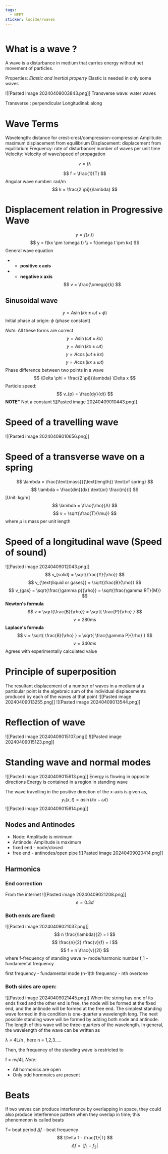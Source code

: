 ```yaml
---
tags:
  - NEET
sticker: lucide//waves
---
```

```table-of-contents
```
# What is a wave ?

A wave is a disturbance in medium that carries energy without net movement of particles. 

Properties: *Elastic and Inertial property*
Elastic is needed in only some waves

![[Pasted image 20240409003843.png]]
Transverse wave: water waves

Transverse : perpendicular
Longitudinal: along

# Wave Terms
Wavelength: distance for crest-crest/compression-compression
Amplitude: maximum displacement from equilibrium
Displacement: displacement from equilibrium
Frequency: rate of disturbance/ number of waves per unit time
Velocity: Velocity of wave/speed of propagation


$$
v = f \lambda
$$

$$
f = \frac{1}{T}
$$
Angular wave number: rad/m
$$
k = \frac{2 \pi}{\lambda}
$$
# Displacement relation in Progressive Wave
$$
y = f(x.t)
$$
$$
y = f(kx \pm \omega t) \\
= f(\omega t \pm kx)
$$
General wave equation
+ - **positive x axis**
+ + **negative x axis**
$$
v = \frac{\omega}{k}
$$
## Sinusoidal wave
$$
y = A \sin(kx \pm \omega t + \phi)
$$
Initial phase at origin: $\phi$ (phase constant)

*Note:* All these forms are correct
$$
y = A \sin(\omega t \pm kx)
$$
$$
y = A \sin(kx \pm \omega t)
$$
$$
y = A \cos(\omega t \pm kx)
$$
$$
y = A \cos(kx \pm \omega t)
$$
Phase difference between two points in a wave
$$
\Delta \phi = \frac{2 \pi}{\lambda} \Delta x
$$
Particle speed: 
$$
v_{p} = \frac{dy}{dt}
$$
**NOTE"** Not a constant
![[Pasted image 20240409010443.png]]
# Speed of a travelling wave
![[Pasted image 20240409010656.png]]
# Speed of a transverse wave on a spring
$$
\lambda = \frac{\text{mass}}{\text{length}} \text{of spring}
$$
$$
\lambda = \frac{dm}{dx} \text{or} \frac{m}{l}
$$
[Unit: kg/m]
$$
\lambda = \frac{\rho}{A} 
$$
$$
v = \sqrt{\frac{T}{\mu}}  
$$
where $\mu$ is mass per unit length
# Speed of a longitudinal wave (Speed of sound)
![[Pasted image 20240409012043.png]]
$$
v_{solid} = \sqrt{\frac{Y}{\rho}}
$$
$$
v_{\text{liquid or gases}} = \sqrt{\frac{B}{\rho}}
$$
$$
v_{gas} = \sqrt{\frac{\gamma p}{\rho}} = \sqrt{\frac{\gamma RT}{M}}
$$
**Newton's formula**
$$
v = \sqrt{\frac{B}{\rho}} = \sqrt{ \frac{P}{\rho} }
$$
$$
v = 280 \text{ms}
$$
**Laplace's formula**
$$
v = \sqrt{ \frac{B}{\rho} } = \sqrt{ \frac{\gamma P}{\rho} }
$$
$$
v = 340 ms
$$
Agrees with experimentally calculated value
# Principle of superposition
The resultant displacement of a number of waves in a medium at a particular point is the algebraic sum of the individual displacements produced by each of the waves at that point
![[Pasted image 20240409013255.png]]
![[Pasted image 20240409013544.png]]
# Reflection of wave
![[Pasted image 20240409015107.png]]
![[Pasted image 20240409015123.png]]
# Standing wave and normal modes
![[Pasted image 20240409015613.png]]
Energy is flowing in opposite directions
Energy is contained in a region in standing wave

The wave travelling in the positive direction of the x-axis is given as,
$$
y_{1}(x,t) = a \sin(kx-\omega t)
$$
![[Pasted image 20240409015814.png]]
## Nodes and Antinodes
+ Node: Amplitude is minimum
+ Antinode: Amplitude is maximum
+ fixed end - node/closed
+ free end - antinodes/open pipe 
![[Pasted image 20240409020414.png]]
## Harmonics
### End correction
From the internet
	![[Pasted image 20240409021208.png]]
$$
e = 0.3 d
$$
### Both ends are fixed: 
![[Pasted image 20240409021037.png]]
$$
n \frac{\lambda}{2} = l
$$
$$
\frac{n}{2} \frac{v}{f} = l
$$
$$
f = n \frac{v}{2l}
$$
where f-frequency of standing wave
n- mode/harmonic number
f_1 - fundamental frequency

first frequency - fundamental mode
(n-1)th frequency - nth overtone

### Both sides are open: 
![[Pasted image 20240409021445.png]]
When the string has one of its ends fixed and the other end is free, the node will be formed at the fixed end, and the antinode will be formed at the free end. The simplest standing wave formed in this condition is one-quarter a wavelength long. The next possible standing wave will be formed by adding both node and antinode. The length of this wave will be three-quarters of the wavelength. In general, the wavelength of the wave can be written as

λ = 4L/n , here n = 1,2,3…..

Then, the frequency of the standing wave is restricted to

f = nv/4L
*Note:*
+ All hormonics are open
+ Only odd hormnoics are present

# Beats
If two waves can produce interference by overlapping in space, they could also produce interference pattern when they overlap in time; this phenomenon is called beats

T= beat period
$\Delta f$ - beat frequency
$$
\Delta f - \frac{1}{T}
$$
$$
\Delta f = \mid f_{1} - f_{2} | 
$$
